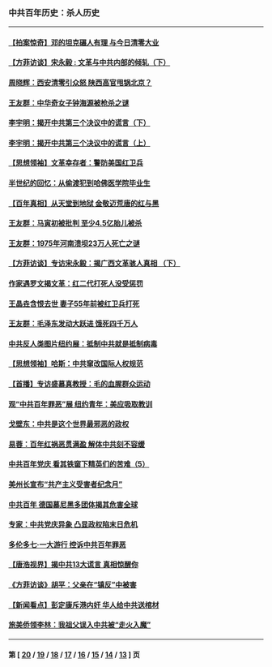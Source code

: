 ### 中共百年历史：杀人历史
---
#### [【拍案惊奇】邓的坦克碾人有理 与今日清零大业](../../pages/nf1176106/n13729574.md?07110430) 
#### [【方菲访谈】宋永毅 : 文革与中共内部的倾轧（下）](../../pages/nf1176106/n13486836.md?07110430) 
#### [周晓辉：西安清零引众怒 陕西高官甩锅北京？](../../pages/nf1176106/n13484627.md?07110430) 
#### [王友群：中华奇女子钟海源被枪杀之谜](../../pages/nf1176106/n13430555.md?07110430) 
#### [李宇明：揭开中共第三个决议中的谎言（下）](../../pages/nf1176106/n13389389.md?07110430) 
#### [李宇明：揭开中共第三个决议中的谎言（上）](../../pages/nf1176106/n13388697.md?07110430) 
#### [【思想领袖】文革幸存者：警防美国红卫兵](../../pages/nf1176106/n13339289.md?07110430) 
#### [半世纪的回忆：从偷渡犯到哈佛医学院毕业生](../../pages/nf1176106/n13345328.md?07110430) 
#### [【百年真相】从天堂到地狱 金敬迈荒唐的红与黑](../../pages/nf1176106/n13336995.md?07110430) 
#### [王友群：马寅初被批判 至少4.5亿胎儿被杀](../../pages/nf1176106/n13260313.md?07110430) 
#### [王友群：1975年河南溃坝23万人死亡之谜](../../pages/nf1176106/n13231576.md?07110430) 
#### [【方菲访谈】专访宋永毅：揭广西文革骇人真相 （下）](../../pages/nf1176106/n13209074.md?07110430) 
#### [作家遇罗文揭文革：红二代打死人没受惩罚](../../pages/nf1176106/n13205254.md?07110430) 
#### [王晶垚含恨去世 妻子55年前被红卫兵打死](../../pages/nf1176106/n13203590.md?07110430) 
#### [王友群：毛泽东发动大跃进 饿死四千万人](../../pages/nf1176106/n13177158.md?07110430) 
#### [中共反人类图片纽约展：抵制中共就是抵制病毒](../../pages/nf1176106/n13115371.md?07110430) 
#### [【思想领袖】哈斯：中共窜改国际人权规范](../../pages/nf1176106/n13053647.md?07110430) 
#### [【首播】专访盛慕真教授：毛的血腥群众运动](../../pages/nf1176106/n13091782.md?07110430) 
#### [观“中共百年罪恶”展 纽约青年：美应吸取教训](../../pages/nf1176106/n13085246.md?07110430) 
#### [戈壁东：中共是这个世界最邪恶的政权](../../pages/nf1176106/n13085641.md?07110430) 
#### [易蓉：百年红祸恶贯满盈 解体中共刻不容缓](../../pages/nf1176106/n13084455.md?07110430) 
#### [中共百年党庆 看其铁窗下精英们的苦难（5）](../../pages/nf1176106/n13076766.md?07110430) 
#### [美州长宣布“共产主义受害者纪念月”](../../pages/nf1176106/n13074024.md?07110430) 
#### [中共百年 德国慕尼黑多团体揭其危害全球](../../pages/nf1176106/n13068873.md?07110430) 
#### [专家：中共党庆异象 凸显政权陷末日危机](../../pages/nf1176106/n13067084.md?07110430) 
#### [多伦多七·一大游行 控诉中共百年罪恶](../../pages/nf1176106/n13062043.md?07110430) 
#### [【唐浩视界】揭中共13大谎言 真相惊醒你](../../pages/nf1176106/n13065208.md?07110430) 
#### [《方菲访谈》胡平：父亲在“镇反”中被害](../../pages/nf1176106/n13064114.md?07110430) 
#### [【新闻看点】彭定康斥港内奸 华人给中共送棺材](../../pages/nf1176106/n13064230.md?07110430) 
#### [旅美侨领李林：我祖父误入中共被“走火入魔”](../../pages/nf1176106/n13062777.md?07110430) 

---
#### 第 [ [20](./20.md?07110430) / [19](./19.md?07110430) / [18](./18.md?07110430) / [17](./17.md?07110430) / [16](./16.md?07110430) / [15](./15.md?07110430) / [14](./14.md?07110430) / [13](./13.md?07110430) ] 页
